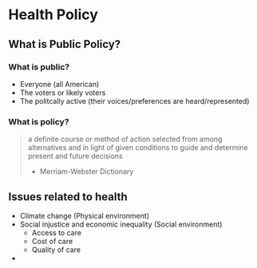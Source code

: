 # Health Policy
## What is Public Policy?
### What is public?
- Everyone (all American)
- The voters or likely voters
- The politcally active (their voices/preferences are heard/represented)
### What is policy?
> a definite course or method of action selected from among alternatives and in light of given conditions to guide and determine present and future decisions
> - Merriam-Webster Dictionary
## Issues related to health
- Climate change (Physical environment)
- Social injustice and economic inequality (Social environment)
    - Access to care
    - Cost of care
    - Quality of care
- 
